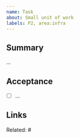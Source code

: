 ```yaml
---
name: Task
about: Small unit of work
labels: P2, area:infra
---
```

## Summary
…

## Acceptance
- [ ] …

## Links
Related: #
